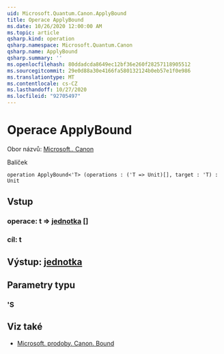 ```yaml
---
uid: Microsoft.Quantum.Canon.ApplyBound
title: Operace ApplyBound
ms.date: 10/26/2020 12:00:00 AM
ms.topic: article
qsharp.kind: operation
qsharp.namespace: Microsoft.Quantum.Canon
qsharp.name: ApplyBound
qsharp.summary: ''
ms.openlocfilehash: 80ddadcda8649ec12bf36e260f28257118905512
ms.sourcegitcommit: 29e0d88a30e4166fa580132124b0eb57e1f0e986
ms.translationtype: MT
ms.contentlocale: cs-CZ
ms.lasthandoff: 10/27/2020
ms.locfileid: "92705497"
---
```

# <a name="applybound-operation"></a>Operace ApplyBound

Obor názvů: [Microsoft.. Canon](xref:Microsoft.Quantum.Canon)

Balíček [](https://nuget.org/packages/)




```qsharp
operation ApplyBound<'T> (operations : ('T => Unit)[], target : 'T) : Unit
```


## <a name="input"></a>Vstup

### <a name="operations--t--unit-"></a>operace: t => [jednotka](xref:microsoft.quantum.lang-ref.unit) []




### <a name="target--t"></a>cíl: t





## <a name="output--unit"></a>Výstup: [jednotka](xref:microsoft.quantum.lang-ref.unit)



## <a name="type-parameters"></a>Parametry typu

### <a name="t"></a>'S



## <a name="see-also"></a>Viz také

- [Microsoft. prodoby. Canon. Bound](xref:Microsoft.Quantum.Canon.Bound)